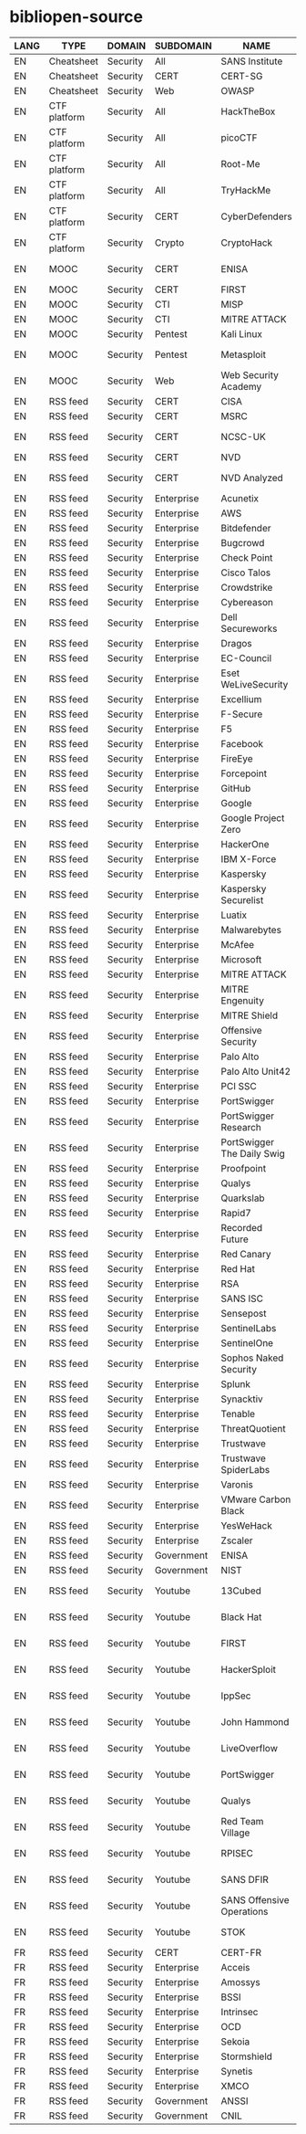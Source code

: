 # bibliopen-source

| LANG | TYPE         | DOMAIN   | SUBDOMAIN  | NAME                       | URL                                                                                                 | 
|------|--------------|----------|------------|----------------------------|-----------------------------------------------------------------------------------------------------| 
| EN   | Cheatsheet   | Security | All        | SANS Institute             | https://www.sans.org/security-resources/posters/all                                                 | 
| EN   | Cheatsheet   | Security | CERT       | CERT-SG                    | https://github.com/certsocietegenerale/IRM                                                          | 
| EN   | Cheatsheet   | Security | Web        | OWASP                      | https://cheatsheetseries.owasp.org/                                                                 | 
| EN   | CTF platform | Security | All        | HackTheBox                 | https://www.hackthebox.eu/                                                                          | 
| EN   | CTF platform | Security | All        | picoCTF                    | https://play.picoctf.org/                                                                           | 
| EN   | CTF platform | Security | All        | Root-Me                    | https://www.root-me.org/                                                                            | 
| EN   | CTF platform | Security | All        | TryHackMe                  | https://tryhackme.com/                                                                              | 
| EN   | CTF platform | Security | CERT       | CyberDefenders             | https://cyberdefenders.org/labs/                                                                    | 
| EN   | CTF platform | Security | Crypto     | CryptoHack                 | https://cryptohack.org/                                                                             | 
| EN   | MOOC         | Security | CERT       | ENISA                      | https://www.enisa.europa.eu/topics/trainings-for-cybersecurity-specialists/online-training-material | 
| EN   | MOOC         | Security | CERT       | FIRST                      | https://www.first.org/education/trainings                                                           | 
| EN   | MOOC         | Security | CTI        | MISP                       | https://github.com/MISP/misp-training                                                               | 
| EN   | MOOC         | Security | CTI        | MITRE ATTACK               | https://attack.mitre.org/resources/training/cti/                                                    | 
| EN   | MOOC         | Security | Pentest    | Kali Linux                 | https://kali.training/courses/kali-linux-revealed/                                                  | 
| EN   | MOOC         | Security | Pentest    | Metasploit                 | https://www.offensive-security.com/metasploit-unleashed/                                            | 
| EN   | MOOC         | Security | Web        | Web Security Academy       | https://portswigger.net/web-security                                                                | 
| EN   | RSS feed     | Security | CERT       | CISA                       | https://us-cert.cisa.gov/ncas/all.xml                                                               | 
| EN   | RSS feed     | Security | CERT       | MSRC                       | https://msrc-blog.microsoft.com/feed/                                                               | 
| EN   | RSS feed     | Security | CERT       | NCSC-UK                    | https://www.ncsc.gov.uk/api/1/services/v1/all-rss-feed.xml                                          | 
| EN   | RSS feed     | Security | CERT       | NVD                        | https://nvd.nist.gov/feeds/xml/cve/misc/nvd-rss.xml                                                 | 
| EN   | RSS feed     | Security | CERT       | NVD Analyzed               | https://nvd.nist.gov/feeds/xml/cve/misc/nvd-rss-analyzed.xml                                        | 
| EN   | RSS feed     | Security | Enterprise | Acunetix                   | https://www.acunetix.com/blog/feed                                                                  | 
| EN   | RSS feed     | Security | Enterprise | AWS                        | https://aws.amazon.com/blogs/security/feed/                                                         | 
| EN   | RSS feed     | Security | Enterprise | Bitdefender                | https://labs.bitdefender.com/rss                                                                    | 
| EN   | RSS feed     | Security | Enterprise | Bugcrowd                   | https://www.bugcrowd.com/feed/                                                                      | 
| EN   | RSS feed     | Security | Enterprise | Check Point                | https://research.checkpoint.com/feed                                                                | 
| EN   | RSS feed     | Security | Enterprise | Cisco Talos                | https://blog.talosintelligence.com/feeds/posts/default                                              | 
| EN   | RSS feed     | Security | Enterprise | Crowdstrike                | https://www.crowdstrike.com/blog/feed                                                               | 
| EN   | RSS feed     | Security | Enterprise | Cybereason                 | https://www.cybereason.com/blog/rss.xml                                                             | 
| EN   | RSS feed     | Security | Enterprise | Dell Secureworks           | "https://www.secureworks.com/rss?feed=blog&amp;category=research-intelligence"                      | 
| EN   | RSS feed     | Security | Enterprise | Dragos                     | https://www.dragos.com/feed                                                                         | 
| EN   | RSS feed     | Security | Enterprise | EC-Council                 | https://blog.eccouncil.org/feed/                                                                    | 
| EN   | RSS feed     | Security | Enterprise | Eset WeLiveSecurity        | https://www.welivesecurity.com/feed                                                                 | 
| EN   | RSS feed     | Security | Enterprise | Excellium                  | https://excellium-services.com/feed/                                                                | 
| EN   | RSS feed     | Security | Enterprise | F-Secure                   | https://labs.f-secure.com/blog/rss                                                                  | 
| EN   | RSS feed     | Security | Enterprise | F5                         | https://www.f5.com/labs/rss-feeds/all.xml                                                           | 
| EN   | RSS feed     | Security | Enterprise | Facebook                   | https://engineering.fb.com/category/security/feed/                                                  | 
| EN   | RSS feed     | Security | Enterprise | FireEye                    | https://www.fireeye.com/blog/feed                                                                   | 
| EN   | RSS feed     | Security | Enterprise | Forcepoint                 | https://www.forcepoint.com/rss.xml                                                                  | 
| EN   | RSS feed     | Security | Enterprise | GitHub                     | https://securitylab.github.com/research/feed.xml                                                    | 
| EN   | RSS feed     | Security | Enterprise | Google                     | https://security.googleblog.com/feeds/posts/default                                                 | 
| EN   | RSS feed     | Security | Enterprise | Google Project Zero        | https://googleprojectzero.blogspot.com/feeds/posts/default                                          | 
| EN   | RSS feed     | Security | Enterprise | HackerOne                  | https://www.hackerone.com/blog.rss                                                                  | 
| EN   | RSS feed     | Security | Enterprise | IBM X-Force                | https://securityintelligence.com/category/x-force/feed                                              | 
| EN   | RSS feed     | Security | Enterprise | Kaspersky                  | https://www.kaspersky.com/blog/feed/                                                                | 
| EN   | RSS feed     | Security | Enterprise | Kaspersky Securelist       | https://securelist.com/feed/                                                                        | 
| EN   | RSS feed     | Security | Enterprise | Luatix                     | https://medium.com/feed/luatix                                                                      | 
| EN   | RSS feed     | Security | Enterprise | Malwarebytes               | https://blog.malwarebytes.com/feed/                                                                 | 
| EN   | RSS feed     | Security | Enterprise | McAfee                     | https://www.mcafee.com/blogs/feed/                                                                  | 
| EN   | RSS feed     | Security | Enterprise | Microsoft                  | https://www.microsoft.com/security/blog/feed/                                                       | 
| EN   | RSS feed     | Security | Enterprise | MITRE ATTACK               | https://medium.com/feed/mitre-attack                                                                | 
| EN   | RSS feed     | Security | Enterprise | MITRE Engenuity            | https://medium.com/feed/mitre-engenuity                                                             | 
| EN   | RSS feed     | Security | Enterprise | MITRE Shield               | https://medium.com/feed/mitre-shield                                                                | 
| EN   | RSS feed     | Security | Enterprise | Offensive Security         | https://www.offensive-security.com/feed/                                                            | 
| EN   | RSS feed     | Security | Enterprise | Palo Alto                  | https://blog.paloaltonetworks.com/feed/                                                             | 
| EN   | RSS feed     | Security | Enterprise | Palo Alto Unit42           | https://unit42.paloaltonetworks.com/rss                                                             | 
| EN   | RSS feed     | Security | Enterprise | PCI SSC                    | https://blog.pcisecuritystandards.org/rss.xml                                                       | 
| EN   | RSS feed     | Security | Enterprise | PortSwigger                | https://portswigger.net/blog/rss                                                                    | 
| EN   | RSS feed     | Security | Enterprise | PortSwigger Research       | https://portswigger.net/research/rss                                                                | 
| EN   | RSS feed     | Security | Enterprise | PortSwigger The Daily Swig | https://portswigger.net/daily-swig/rss                                                              | 
| EN   | RSS feed     | Security | Enterprise | Proofpoint                 | https://www.proofpoint.com/us/rss.xml                                                               | 
| EN   | RSS feed     | Security | Enterprise | Qualys                     | https://blog.qualys.com/feed                                                                        | 
| EN   | RSS feed     | Security | Enterprise | Quarkslab                  | https://blog.quarkslab.com/feeds/all.rss.xml                                                        | 
| EN   | RSS feed     | Security | Enterprise | Rapid7                     | https://blog.rapid7.com/rss/                                                                        | 
| EN   | RSS feed     | Security | Enterprise | Recorded Future            | https://www.recordedfuture.com/feed/                                                                | 
| EN   | RSS feed     | Security | Enterprise | Red Canary                 | https://www.redcanary.co/feed                                                                       | 
| EN   | RSS feed     | Security | Enterprise | Red Hat                    | https://www.redhat.com/en/rss/blog/channel/security                                                 | 
| EN   | RSS feed     | Security | Enterprise | RSA                        | https://www.rsa.com/en-us/blog/rss.xml                                                              | 
| EN   | RSS feed     | Security | Enterprise | SANS ISC                   | https://isc.sans.edu/rssfeed.xml                                                                    | 
| EN   | RSS feed     | Security | Enterprise | Sensepost                  | https://sensepost.com/rss.xml                                                                       | 
| EN   | RSS feed     | Security | Enterprise | SentinelLabs               | https://labs.sentinelone.com/feed/                                                                  | 
| EN   | RSS feed     | Security | Enterprise | SentinelOne                | https://www.sentinelone.com/feed/                                                                   | 
| EN   | RSS feed     | Security | Enterprise | Sophos Naked Security      | https://nakedsecurity.sophos.com/feed                                                               | 
| EN   | RSS feed     | Security | Enterprise | Splunk                     | https://www.splunk.com/blog/feed/                                                                   | 
| EN   | RSS feed     | Security | Enterprise | Synacktiv                  | https://www.synacktiv.com/feed/lastblog.xml                                                         | 
| EN   | RSS feed     | Security | Enterprise | Tenable                    | https://www.tenable.com/blog/feed                                                                   | 
| EN   | RSS feed     | Security | Enterprise | ThreatQuotient             | https://www.threatq.com/feed/                                                                       | 
| EN   | RSS feed     | Security | Enterprise | Trustwave                  | https://www.trustwave.com/en-us/rss/trustwave-blog/                                                 | 
| EN   | RSS feed     | Security | Enterprise | Trustwave SpiderLabs       | https://www.trustwave.com/en-us/rss/spiderlabs-blog/                                                | 
| EN   | RSS feed     | Security | Enterprise | Varonis                    | https://www.varonis.com/blog/feed/                                                                  | 
| EN   | RSS feed     | Security | Enterprise | VMware Carbon Black        | https://www.carbonblack.com/feed                                                                    | 
| EN   | RSS feed     | Security | Enterprise | YesWeHack                  | https://blog.yeswehack.com/feed/                                                                    | 
| EN   | RSS feed     | Security | Enterprise | Zscaler                    | https://www.zscaler.com/blogs/feeds                                                                 | 
| EN   | RSS feed     | Security | Government | ENISA                      | https://www.enisa.europa.eu/front-page/RSS                                                          | 
| EN   | RSS feed     | Security | Government | NIST                       | https://www.nist.gov/blogs/cybersecurity-insights/rss.xml                                           | 
| EN   | RSS feed     | Security | Youtube    | 13Cubed                    | https://www.youtube.com/feeds/videos.xml?channel_id=UCy8ntxFEudOCRZYT1f7ya9Q                        | 
| EN   | RSS feed     | Security | Youtube    | Black Hat                  | https://www.youtube.com/feeds/videos.xml?channel_id=UCJ6q9Ie29ajGqKApbLqfBOg                        | 
| EN   | RSS feed     | Security | Youtube    | FIRST                      | https://www.youtube.com/feeds/videos.xml?channel_id=UCK3_z6YyWvfqrOuCmrfxsTw                        | 
| EN   | RSS feed     | Security | Youtube    | HackerSploit               | https://www.youtube.com/feeds/videos.xml?channel_id=UC0ZTPkdxlAKf-V33tqXwi3Q                        | 
| EN   | RSS feed     | Security | Youtube    | IppSec                     | https://www.youtube.com/feeds/videos.xml?channel_id=UCa6eh7gCkpPo5XXUDfygQQA                        | 
| EN   | RSS feed     | Security | Youtube    | John Hammond               | https://www.youtube.com/feeds/videos.xml?channel_id=UCVeW9qkBjo3zosnqUbG7CFw                        | 
| EN   | RSS feed     | Security | Youtube    | LiveOverflow               | https://www.youtube.com/feeds/videos.xml?channel_id=UClcE-kVhqyiHCcjYwcpfj9w                        | 
| EN   | RSS feed     | Security | Youtube    | PortSwigger                | https://www.youtube.com/feeds/videos.xml?channel_id=UCkytgKNbJ0L1UuN1K27GAKA                        | 
| EN   | RSS feed     | Security | Youtube    | Qualys                     | https://www.youtube.com/feeds/videos.xml?channel_id=UCUHW9oR4Ti3nxIgVwln2KuA                        | 
| EN   | RSS feed     | Security | Youtube    | Red Team Village           | https://www.youtube.com/feeds/videos.xml?channel_id=UC8nq3PX9coMiqgKH6fw-VCQ                        | 
| EN   | RSS feed     | Security | Youtube    | RPISEC                     | https://www.youtube.com/feeds/videos.xml?channel_id=UCY_laWYwPgB9eyxMdPjedcQ                        | 
| EN   | RSS feed     | Security | Youtube    | SANS DFIR                  | https://www.youtube.com/feeds/videos.xml?channel_id=UCwSo89W3KgPrid41vskBDYA                        | 
| EN   | RSS feed     | Security | Youtube    | SANS Offensive Operations  | https://www.youtube.com/feeds/videos.xml?channel_id=UCP28F4uf9s2V1_SQwnJST_A                        | 
| EN   | RSS feed     | Security | Youtube    | STOK                       | https://www.youtube.com/feeds/videos.xml?channel_id=UCQN2DsjnYH60SFBIA6IkNwg                        | 
| FR   | RSS feed     | Security | CERT       | CERT-FR                    | https://www.cert.ssi.gouv.fr/feed/                                                                  | 
| FR   | RSS feed     | Security | Enterprise | Acceis                     | https://www.acceis.fr/feed/                                                                         | 
| FR   | RSS feed     | Security | Enterprise | Amossys                    | https://blog.amossys.fr/feeds/all.rss.xml                                                           | 
| FR   | RSS feed     | Security | Enterprise | BSSI                       | https://blog.bssi.fr/feed/                                                                          | 
| FR   | RSS feed     | Security | Enterprise | Intrinsec                  | https://www.intrinsec.com/blog/feed                                                                 | 
| FR   | RSS feed     | Security | Enterprise | OCD                        | https://orangecyberdefense.com/fr/feed                                                              | 
| FR   | RSS feed     | Security | Enterprise | Sekoia                     | https://medium.com/feed/@Sekoia_team                                                                | 
| FR   | RSS feed     | Security | Enterprise | Stormshield                | https://www.stormshield.com/fr/feed/                                                                | 
| FR   | RSS feed     | Security | Enterprise | Synetis                    | https://www.synetis.com/feed/                                                                       | 
| FR   | RSS feed     | Security | Enterprise | XMCO                       | https://blog.xmco.fr/feed.rss                                                                       | 
| FR   | RSS feed     | Security | Government | ANSSI                      | https://www.ssi.gouv.fr/feed/actualite/                                                             | 
| FR   | RSS feed     | Security | Government | CNIL                       | https://www.cnil.fr/fr/rss.xml                                                                      | 
